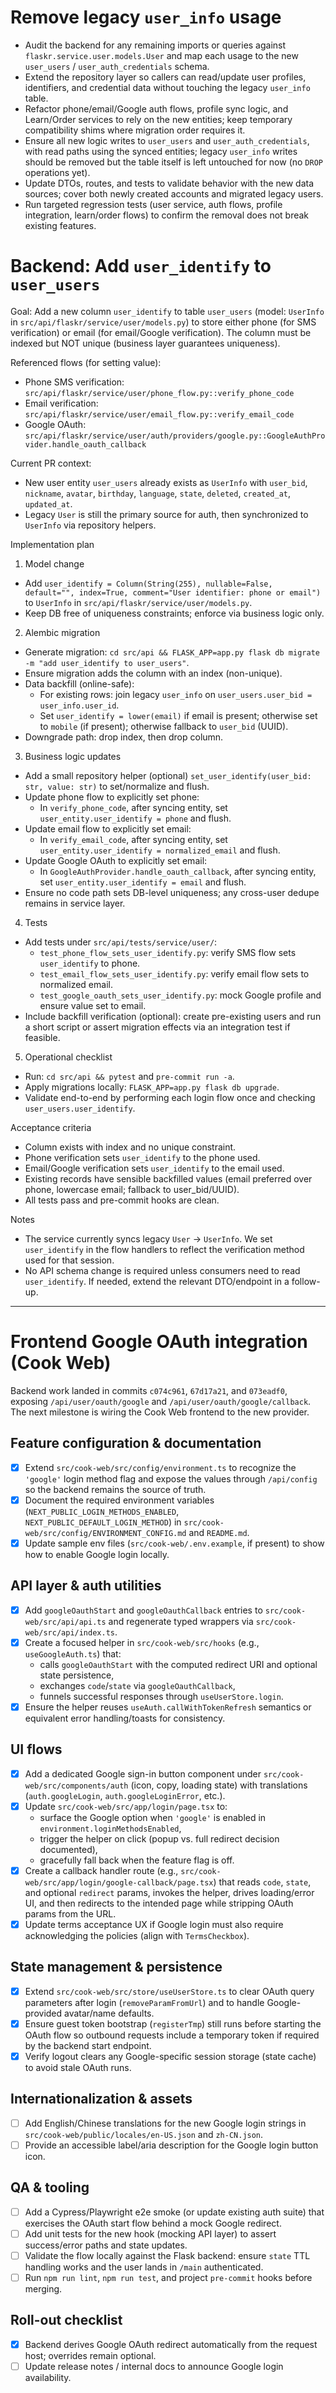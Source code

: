 # Remove legacy `user_info` usage

- Audit the backend for any remaining imports or queries against `flaskr.service.user.models.User` and map each usage to the new `user_users` / `user_auth_credentials` schema.
- Extend the repository layer so callers can read/update user profiles, identifiers, and credential data without touching the legacy `user_info` table.
- Refactor phone/email/Google auth flows, profile sync logic, and Learn/Order services to rely on the new entities; keep temporary compatibility shims where migration order requires it.
- Ensure all new logic writes to `user_users` and `user_auth_credentials`, with read paths using the synced entities; legacy `user_info` writes should be removed but the table itself is left untouched for now (no `DROP` operations yet).
- Update DTOs, routes, and tests to validate behavior with the new data sources; cover both newly created accounts and migrated legacy users.
- Run targeted regression tests (user service, auth flows, profile integration, learn/order flows) to confirm the removal does not break existing features.

# Backend: Add `user_identify` to `user_users`

Goal: Add a new column `user_identify` to table `user_users` (model: `UserInfo` in `src/api/flaskr/service/user/models.py`) to store either phone (for SMS verification) or email (for email/Google verification). The column must be indexed but NOT unique (business layer guarantees uniqueness).

Referenced flows (for setting value):
- Phone SMS verification: `src/api/flaskr/service/user/phone_flow.py::verify_phone_code`
- Email verification: `src/api/flaskr/service/user/email_flow.py::verify_email_code`
- Google OAuth: `src/api/flaskr/service/user/auth/providers/google.py::GoogleAuthProvider.handle_oauth_callback`

Current PR context:
- New user entity `user_users` already exists as `UserInfo` with `user_bid`, `nickname`, `avatar`, `birthday`, `language`, `state`, `deleted`, `created_at`, `updated_at`.
- Legacy `User` is still the primary source for auth, then synchronized to `UserInfo` via repository helpers.

Implementation plan

1) Model change
- Add `user_identify = Column(String(255), nullable=False, default="", index=True, comment="User identifier: phone or email")` to `UserInfo` in `src/api/flaskr/service/user/models.py`.
- Keep DB free of uniqueness constraints; enforce via business logic only.

2) Alembic migration
- Generate migration: `cd src/api && FLASK_APP=app.py flask db migrate -m "add user_identify to user_users"`.
- Ensure migration adds the column with an index (non-unique).
- Data backfill (online-safe):
  - For existing rows: join legacy `user_info` on `user_users.user_bid = user_info.user_id`.
  - Set `user_identify = lower(email)` if email is present; otherwise set to `mobile` (if present); otherwise fallback to `user_bid` (UUID).
- Downgrade path: drop index, then drop column.

3) Business logic updates
- Add a small repository helper (optional) `set_user_identify(user_bid: str, value: str)` to set/normalize and flush.
- Update phone flow to explicitly set phone:
  - In `verify_phone_code`, after syncing entity, set `user_entity.user_identify = phone` and flush.
- Update email flow to explicitly set email:
  - In `verify_email_code`, after syncing entity, set `user_entity.user_identify = normalized_email` and flush.
- Update Google OAuth to explicitly set email:
  - In `GoogleAuthProvider.handle_oauth_callback`, after syncing entity, set `user_entity.user_identify = email` and flush.
- Ensure no code path sets DB-level uniqueness; any cross-user dedupe remains in service layer.

4) Tests
- Add tests under `src/api/tests/service/user/`:
  - `test_phone_flow_sets_user_identify.py`: verify SMS flow sets `user_identify` to phone.
  - `test_email_flow_sets_user_identify.py`: verify email flow sets to normalized email.
  - `test_google_oauth_sets_user_identify.py`: mock Google profile and ensure value set to email.
- Include backfill verification (optional): create pre-existing users and run a short script or assert migration effects via an integration test if feasible.

5) Operational checklist
- Run: `cd src/api && pytest` and `pre-commit run -a`.
- Apply migrations locally: `FLASK_APP=app.py flask db upgrade`.
- Validate end-to-end by performing each login flow once and checking `user_users.user_identify`.

Acceptance criteria
- Column exists with index and no unique constraint.
- Phone verification sets `user_identify` to the phone used.
- Email/Google verification sets `user_identify` to the email used.
- Existing records have sensible backfilled values (email preferred over phone, lowercase email; fallback to user_bid/UUID).
- All tests pass and pre-commit hooks are clean.

Notes
- The service currently syncs legacy `User` → `UserInfo`. We set `user_identify` in the flow handlers to reflect the verification method used for that session.
- No API schema change is required unless consumers need to read `user_identify`. If needed, extend the relevant DTO/endpoint in a follow-up.

---

# Frontend Google OAuth integration (Cook Web)

Backend work landed in commits `c074c961`, `67d17a21`, and `073eadf0`, exposing `/api/user/oauth/google` and `/api/user/oauth/google/callback`. The next milestone is wiring the Cook Web frontend to the new provider.

## Feature configuration & documentation
- [x] Extend `src/cook-web/src/config/environment.ts` to recognize the `'google'` login method flag and expose the values through `/api/config` so the backend remains the source of truth.
- [x] Document the required environment variables (`NEXT_PUBLIC_LOGIN_METHODS_ENABLED`, `NEXT_PUBLIC_DEFAULT_LOGIN_METHOD`) in `src/cook-web/src/config/ENVIRONMENT_CONFIG.md` and `README.md`.
- [x] Update sample env files (`src/cook-web/.env.example`, if present) to show how to enable Google login locally.

## API layer & auth utilities
- [x] Add `googleOauthStart` and `googleOauthCallback` entries to `src/cook-web/src/api/api.ts` and regenerate typed wrappers via `src/cook-web/src/api/index.ts`.
- [x] Create a focused helper in `src/cook-web/src/hooks` (e.g., `useGoogleAuth.ts`) that:
  - calls `googleOauthStart` with the computed redirect URI and optional state persistence,
  - exchanges `code`/`state` via `googleOauthCallback`,
  - funnels successful responses through `useUserStore.login`.
- [x] Ensure the helper reuses `useAuth.callWithTokenRefresh` semantics or equivalent error handling/toasts for consistency.

## UI flows
- [x] Add a dedicated Google sign-in button component under `src/cook-web/src/components/auth` (icon, copy, loading state) with translations (`auth.googleLogin`, `auth.googleLoginError`, etc.).
- [x] Update `src/cook-web/src/app/login/page.tsx` to:
  - surface the Google option when `'google'` is enabled in `environment.loginMethodsEnabled`,
  - trigger the helper on click (popup vs. full redirect decision documented),
  - gracefully fall back when the feature flag is off.
- [x] Create a callback handler route (e.g., `src/cook-web/src/app/login/google-callback/page.tsx`) that reads `code`, `state`, and optional `redirect` params, invokes the helper, drives loading/error UI, and then redirects to the intended page while stripping OAuth params from the URL.
- [x] Update terms acceptance UX if Google login must also require acknowledging the policies (align with `TermsCheckbox`).

## State management & persistence
- [x] Extend `src/cook-web/src/store/useUserStore.ts` to clear OAuth query parameters after login (`removeParamFromUrl`) and to handle Google-provided avatar/name defaults.
- [x] Ensure guest token bootstrap (`registerTmp`) still runs before starting the OAuth flow so outbound requests include a temporary token if required by the backend start endpoint.
- [x] Verify logout clears any Google-specific session storage (state cache) to avoid stale OAuth runs.

## Internationalization & assets
- [ ] Add English/Chinese translations for the new Google login strings in `src/cook-web/public/locales/en-US.json` and `zh-CN.json`.
- [ ] Provide an accessible label/aria description for the Google login button icon.

## QA & tooling
- [ ] Add a Cypress/Playwright e2e smoke (or update existing auth suite) that exercises the OAuth start flow behind a mock Google redirect.
- [ ] Add unit tests for the new hook (mocking API layer) to assert success/error paths and state updates.
- [ ] Validate the flow locally against the Flask backend: ensure `state` TTL handling works and the user lands in `/main` authenticated.
- [ ] Run `npm run lint`, `npm run test`, and project `pre-commit` hooks before merging.

## Roll-out checklist
- [x] Backend derives Google OAuth redirect automatically from the request host; overrides remain optional.
- [ ] Update release notes / internal docs to announce Google login availability.
